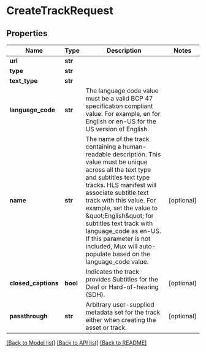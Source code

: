 # CreateTrackRequest

## Properties
Name | Type | Description | Notes
------------ | ------------- | ------------- | -------------
**url** | **str** |  | 
**type** | **str** |  | 
**text_type** | **str** |  | 
**language_code** | **str** | The language code value must be a valid BCP 47 specification compliant value. For example, en for English or en-US for the US version of English. | 
**name** | **str** | The name of the track containing a human-readable description. This value must be unique across all the text type and subtitles text type tracks. HLS manifest will associate subtitle text track with this value. For example, set the value to \&quot;English\&quot; for subtitles text track with language_code as en-US. If this parameter is not included, Mux will auto-populate based on the language_code value. | [optional] 
**closed_captions** | **bool** | Indicates the track provides Subtitles for the Deaf or Hard-of-hearing (SDH). | [optional] 
**passthrough** | **str** | Arbitrary user-supplied metadata set for the track either when creating the asset or track. | [optional] 

[[Back to Model list]](../README.md#documentation-for-models) [[Back to API list]](../README.md#documentation-for-api-endpoints) [[Back to README]](../README.md)


